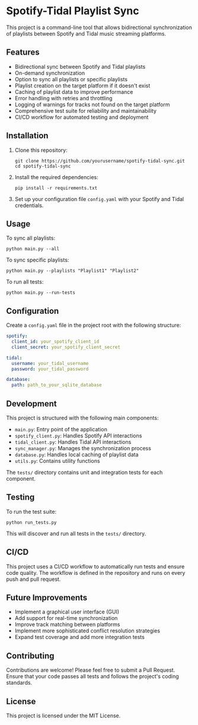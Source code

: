 # Spotify-Tidal Playlist Sync

This project is a command-line tool that allows bidirectional synchronization of playlists between Spotify and Tidal music streaming platforms.

## Features

- Bidirectional sync between Spotify and Tidal playlists
- On-demand synchronization
- Option to sync all playlists or specific playlists
- Playlist creation on the target platform if it doesn't exist
- Caching of playlist data to improve performance
- Error handling with retries and throttling
- Logging of warnings for tracks not found on the target platform
- Comprehensive test suite for reliability and maintainability
- CI/CD workflow for automated testing and deployment

## Installation

1. Clone this repository:
   ```
   git clone https://github.com/yourusername/spotify-tidal-sync.git
   cd spotify-tidal-sync
   ```

2. Install the required dependencies:
   ```
   pip install -r requirements.txt
   ```

3. Set up your configuration file `config.yaml` with your Spotify and Tidal credentials.

## Usage

To sync all playlists:

```
python main.py --all
```

To sync specific playlists:

```
python main.py --playlists "Playlist1" "Playlist2"
```

To run all tests:

```
python main.py --run-tests
```

## Configuration

Create a `config.yaml` file in the project root with the following structure:

```yaml
spotify:
  client_id: your_spotify_client_id
  client_secret: your_spotify_client_secret

tidal:
  username: your_tidal_username
  password: your_tidal_password

database:
  path: path_to_your_sqlite_database
```

## Development

This project is structured with the following main components:

- `main.py`: Entry point of the application
- `spotify_client.py`: Handles Spotify API interactions
- `tidal_client.py`: Handles Tidal API interactions
- `sync_manager.py`: Manages the synchronization process
- `database.py`: Handles local caching of playlist data
- `utils.py`: Contains utility functions

The `tests/` directory contains unit and integration tests for each component.

## Testing

To run the test suite:

```
python run_tests.py
```

This will discover and run all tests in the `tests/` directory.

## CI/CD

This project uses a CI/CD workflow to automatically run tests and ensure code quality. The workflow is defined in the repository and runs on every push and pull request.

## Future Improvements

- Implement a graphical user interface (GUI)
- Add support for real-time synchronization
- Improve track matching between platforms
- Implement more sophisticated conflict resolution strategies
- Expand test coverage and add more integration tests

## Contributing

Contributions are welcome! Please feel free to submit a Pull Request. Ensure that your code passes all tests and follows the project's coding standards.

## License

This project is licensed under the MIT License.
